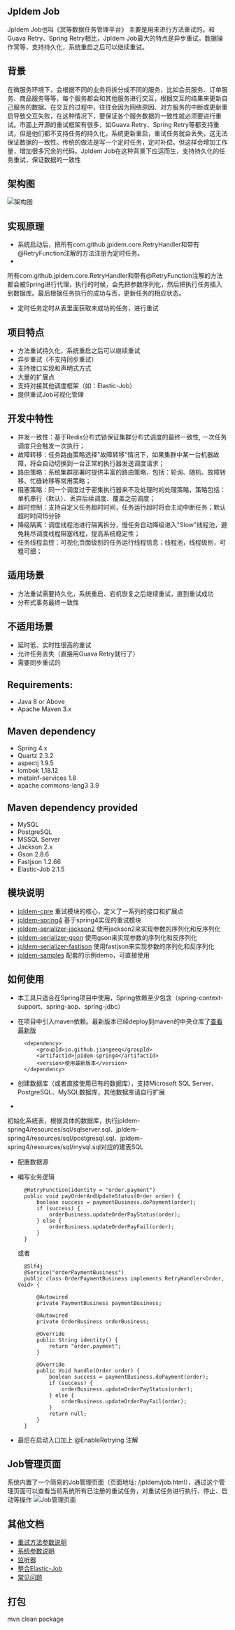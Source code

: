 ## JpIdem Job

JpIdem Job也叫《冥等数据任务管理平台》
主要是用来进行方法重试的。和Guava Retry、Spring Retry相比，JpIdem Job最大的特点是异步重试，数据操作冥等，支持持久化，系统重启之后可以继续重试。

## 背景

在微服务环境下，会根据不同的业务将拆分成不同的服务，比如会员服务、订单服务、商品服务等等，每个服务都会和其他服务进行交互，根据交互的结果来更新自己服务的数据。在交互的过程中，往往会因为网络原因、对方服务的中断或更新重启导致交互失败，在这种情况下，要保证各个服务数据的一致性就必须要进行重试。市面上开源的重试框架有很多，如Guava
Retry、Spring Retry等都支持重试，但是他们都不支持任务的持久化，系统更新重启，重试任务就会丢失，这无法保证数据的一致性。传统的做法是写一个定时任务，定时补偿。但这样会增加工作量，增加很多冗余的代码。JpIdem
Job在这种背景下应运而生，支持持久化的任务重试，保证数据的一致性

## 架构图

![架构图](https://s1.ax1x.com/2020/03/15/88RvNj.png)

## 实现原理

- 系统启动后，把所有com.github.jpidem.core.RetryHandler和带有@RetryFunction注解的方法注册为定时任务。
-
所有com.github.jpidem.core.RetryHandler和带有@RetryFunction注解的方法都会被Spring进行代理，执行的时候，会先把参数序列化，然后把执行任务插入到数据库。最后根据任务执行的成功与否，更新任务的相应状态。
- 定时任务定时从表里面获取未成功的任务，进行重试

## 项目特点

* 方法重试持久化，系统重启之后可以继续重试
* 异步重试（不支持同步重试）
* 支持接口实现和声明式方式
* 大量的扩展点
* 支持对接其他调度框架（如：Elastic-Job）
* 提供重试Job可视化管理

## 开发中特性

* 并发一致性：基于Redis分布式锁保证集群分布式调度的最终一致性, 一次任务调度只会触发一次执行；
* 故障转移：任务路由策略选择"故障转移"情况下，如果集群中某一台机器故障，将会自动切换到一台正常的执行器发送调度请求；
* 路由策略：系统集群部署时提供丰富的路由策略，包括：轮询、随机、故障转移、忙碌转移等常用策略；
* 阻塞策略：同一个调度过于密集执行器来不及处理时的处理策略，策略包括：单机串行（默认）、丢弃后续调度、覆盖之前调度；
* 超时控制：支持自定义任务超时时间，任务运行超时将会主动中断任务；默认超时时间15分钟
* 降级隔离：调度线程池进行隔离拆分，慢任务自动降级进入"Slow"线程池，避免耗尽调度线程阻塞线程，提高系统稳定性；
* 任务线程监控：可视化页面级别的任务运行线程信息；线程池，线程级别，可粗可细；

## 适用场景

* 方法重试需要持久化，系统重启、宕机恢复之后继续重试，直到重试成功
* 分布式事务最终一致性

## 不适用场景

* 延时低、实时性很高的重试
* 允许任务丢失（直接用Guava Retry就行了）
* 需要同步重试的

## Requirements:

* Java 8 or Above
* Apache Maven 3.x

## Maven dependency

* Spring 4.x
* Quartz 2.3.2
* aspectj 1.9.5
* lombok 1.18.12
* metainf-services 1.8
* apache commons-lang3 3.9

## Maven dependency provided

* MySQL
* PostgreSQL
* MSSQL Server
* Jackson 2.x
* Gson 2.8.6
* Fastjson 1.2.66
* Elastic-Job 2.1.5

## 模块说明

* [jpIdem-cpre](https://github.com/jiangeeq/jpIdem-job/tree/master/jpIdem-core) 重试模块的核心，定义了一系列的接口和扩展点
* [jpIdem-spring4](https://github.com/jiangeeq/jpIdem-job/tree/master/jpIdem-spring4) 基于spring4实现的重试模块
* [jpIdem-serializer-jackson2](https://github.com/jiangeeq/jpIdem-job/tree/master/jpIdem-serializer/jpIdem-serializer-jackson2) 使用jackson2来实现参数的序列化和反序列化
* [jpIdem-serializer-gson](https://github.com/jiangeeq/jpIdem-job/tree/master/jpIdem-serializer/jpIdem-serializer-gson) 使用gson来实现参数的序列化和反序列化
* [jpIdem-serializer-fastjson](https://github.com/jiangeeq/jpIdem-job/tree/master/jpIdem-serializer/jpIdem-serializer-fastjson) 使用fastjson来实现参数的序列化和反序列化
* [jpIdem-samples](https://github.com/jiangeeq/jpIdem-job/tree/master/jpIdem-samples) 配套的示例demo，可直接使用

## 如何使用

* 本工具只适合在Spring项目中使用，Spring依赖至少包含（spring-context-support、spring-aop、spring-jdbc）
* 在项目中引入maven依赖。最新版本已经deploy到maven的中央仓库了[查看最新版](https://search.maven.org/search?q=g:io.github.jiangeeq)

        <dependency>
            <groupId>io.github.jiangeeq</groupId>
            <artifactId>jpIdem-spring4</artifactId>
            <version>使用最新版本</version>
        </dependency>

* 创建数据库（或者直接使用已有的数据库），支持Microsoft SQL Server、PostgreSQL、MySQL数据库，其他数据库请自行扩展
*
初始化系统表，根据具体的数据库，执行jpIdem-spring4/resources/sql/sqlserver.sql、jpIdem-spring4/resources/sql/postgresql.sql、jpIdem-spring4/resources/sql/mysql.sql对应的建表SQL
* 配置数据源
* 编写业务逻辑

        @RetryFunction(identity = "order.payment")
        public void payOrderAndUpdateStatus(Order order) {
            boolean success = paymentBusiness.doPayment(order);
            if (success) {
                orderBusiness.updateOrderPayStatus(order);
            } else {
                orderBusiness.updateOrderPayFail(order);
            }
        }
  或者

        @Slf4j
        @Service("orderPaymentBusiness")
        public class OrderPaymentBusiness implements RetryHandler<Order, Void> {
        
            @Autowired
            private PaymentBusiness paymentBusiness;
        
            @Autowired
            private OrderBusiness orderBusiness;
        
            @Override
            public String identity() {
                return "order.payment";
            }
        
            @Override
            public Void handle(Order order) {
                boolean success = paymentBusiness.doPayment(order);
                if (success) {
                    orderBusiness.updateOrderPayStatus(order);
                } else {
                    orderBusiness.updateOrderPayFail(order);
                }
                return null;
            }
        }

* 最后在启动入口加上 @EnableRetrying 注解

## Job管理页面

系统内置了一个简易的Job管理页面（页面地址: /jpIdem/job.html），通过这个管理页面可以查看当前系统所有已注册的重试任务，对重试任务进行执行、停止、启动等操作
![Job管理页面](https://github.com/jiangeeq/jpIdem-job/tree/master/doc/img/dashboard.jpg?raw=true)

## 其他文档

* [重试方法参数说明](/doc/TASK_PARAM.md)
* [系统参数说明](/doc/SYS_ARGS.md)
* [监听器](/doc/LISTENER.md)
* [整合Elastic-Job](/doc/Elastic_Job.md)
* [常见问题](/doc/QUESTION.md)

## 打包

mvn clean package
